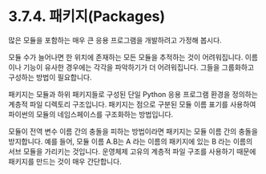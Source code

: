 # 3.7.4.     패키지\(Packages\)

많은 모듈을 포함하는 매우 큰 응용 프로그램을 개발하려고 가정해 봅시다. 

모듈 수가 늘어나면 한 위치에 존재하는 모든 모듈을 추적하는 것이 어려워집니다. 이름이나 기능이 유사한 경우에는 각각을 파악하기가 더 어려워집니다. 그들을 그룹화하고 구성하는 방법이 필요합니다. 

패키지는 모듈과 하위 패키지들로 구성된 단일 Python 응용 프로그램 환경을 정의하는 계층적 파일 디렉토리 구조입니다. 패키지는 점으로 구분된 모듈 이름 표기를 사용하여 파이썬의 모듈의 네임스페이스를 구조화하는 방법입니다. 

모듈이 전역 변수 이름 간의 충돌을 피하는 방법이라면 패키지는 모듈 이름 간의 충돌을 방지합니다. 예를 들어, 모듈 이름 A.B는 A 라는 이름의 패키지에 있는 B 라는 이름의 서브 모듈을 가리키는 것입니다. 운영체제 고유의 계층적 파일 구조를 사용하기 때문에 패키지를 만드는 것이 매우 간단합니다.

